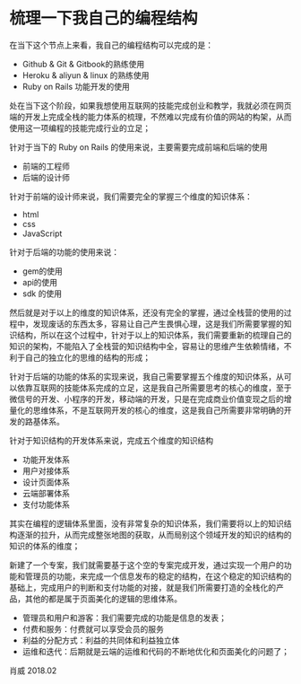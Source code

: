 # 梳理一下我自己的编程结构

在当下这个节点上来看，我自己的编程结构可以完成的是：

- Github & Git & Gitbook的熟练使用
- Heroku & aliyun & linux 的熟练使用
- Ruby on Rails 功能开发的使用

处在当下这个阶段，如果我想使用互联网的技能完成创业和教学，我就必须在网页端的开发上完成全栈的能力体系的梳理，不然难以完成有价值的网站的构架，从而使用这一项编程的技能完成行业的立足；

针对于当下的 Ruby on Rails 的使用来说，主要需要完成前端和后端的使用
- 前端的工程师
- 后端的设计师

针对于前端的设计师来说，我们需要完全的掌握三个维度的知识体系：
- html
- css
- JavaScript

针对于后端的功能的使用来说：
- gem的使用
- api的使用
- sdk 的使用

然后就是对于以上的维度的知识体系，还没有完全的掌握，通过全栈营的使用的过程中，发现废话的东西太多，容易让自己产生畏惧心理，这是我们所需要掌握的知识结构，所以在这个过程中，针对于以上的知识体系，我们需要重新的梳理自己的知识的架构，不能陷入了全栈营的知识结构中全，容易让的思维产生依赖情绪，不利于自己的独立化的思维的结构的形成；

针对于后端的功能的体系的实现来说，我自己需要掌握五个维度的知识体系，从可以依靠互联网的技能体系完成的立足，这是我自己所需要思考的核心的维度，至于微信号的开发、小程序的开发，移动端的开发，只是在完成商业价值变现之后的增量化的思维体系，不是互联网开发的核心的维度，这是我自己所需要非常明确的开发的路基体系。

针对于知识结构的开发体系来说，完成五个维度的知识结构
- 功能开发体系
- 用户对接体系
- 设计页面体系
- 云端部署体系
- 支付功能体系

其实在编程的逻辑体系里面，没有非常复杂的知识体系，我们需要将以上的知识结构逐渐的拉升，从而完成整张地图的获取，从而局别这个领域开发的知识的结构的知识的体系的维度；

新建了一个专案，我们就需要基于这个空的专案完成开发，通过实现一个用户的功能和管理员的功能，来完成一个信息发布的稳定的结构，在这个稳定的知识结构的基础上，完成用户的判断和支付功能的对接，就是我们所需要打造的全栈化的产品，其他的都是属于页面美化的逻辑的思维体系。

- 管理员和用户和游客：我们需要完成的功能是信息的发表；
- 付费和服务：付费就可以享受会员的服务
- 利益的分配方式：利益的共同体和利益独立体
- 运维和迭代：后期就是云端的运维和代码的不断地优化和页面美化的问题了；

肖威
2018.02
